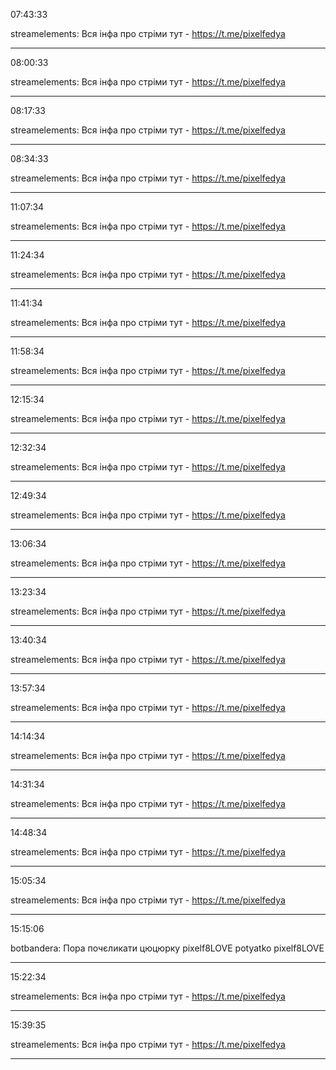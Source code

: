 07:43:33

streamelements: Вся інфа про стріми тут - https://t.me/pixelfedya

---

08:00:33

streamelements: Вся інфа про стріми тут - https://t.me/pixelfedya

---

08:17:33

streamelements: Вся інфа про стріми тут - https://t.me/pixelfedya

---

08:34:33

streamelements: Вся інфа про стріми тут - https://t.me/pixelfedya

---

11:07:34

streamelements: Вся інфа про стріми тут - https://t.me/pixelfedya

---

11:24:34

streamelements: Вся інфа про стріми тут - https://t.me/pixelfedya

---

11:41:34

streamelements: Вся інфа про стріми тут - https://t.me/pixelfedya

---

11:58:34

streamelements: Вся інфа про стріми тут - https://t.me/pixelfedya

---

12:15:34

streamelements: Вся інфа про стріми тут - https://t.me/pixelfedya

---

12:32:34

streamelements: Вся інфа про стріми тут - https://t.me/pixelfedya

---

12:49:34

streamelements: Вся інфа про стріми тут - https://t.me/pixelfedya

---

13:06:34

streamelements: Вся інфа про стріми тут - https://t.me/pixelfedya

---

13:23:34

streamelements: Вся інфа про стріми тут - https://t.me/pixelfedya

---

13:40:34

streamelements: Вся інфа про стріми тут - https://t.me/pixelfedya

---

13:57:34

streamelements: Вся інфа про стріми тут - https://t.me/pixelfedya

---

14:14:34

streamelements: Вся інфа про стріми тут - https://t.me/pixelfedya

---

14:31:34

streamelements: Вся інфа про стріми тут - https://t.me/pixelfedya

---

14:48:34

streamelements: Вся інфа про стріми тут - https://t.me/pixelfedya

---

15:05:34

streamelements: Вся інфа про стріми тут - https://t.me/pixelfedya

---

15:15:06

botbandera: Пора почєликати цюцюрку pixelf8LOVE potyatko pixelf8LOVE

---

15:22:34

streamelements: Вся інфа про стріми тут - https://t.me/pixelfedya

---

15:39:35

streamelements: Вся інфа про стріми тут - https://t.me/pixelfedya

---

